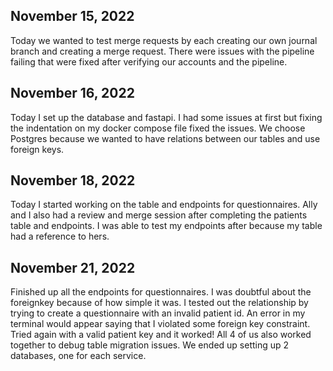 ## November 15, 2022
Today we wanted to test merge requests by each creating our own journal branch and creating a merge request. There were issues with the pipeline failing that were fixed after verifying our accounts and the pipeline.

## November 16, 2022
Today I set up the database and fastapi. I had some issues at first but fixing the indentation on my docker compose file fixed the issues.
We choose Postgres because we wanted to have relations between our tables and use foreign keys.

## November 18, 2022
Today I started working on the table and endpoints for questionnaires.
Ally and I also had a review and merge session after completing the patients table and endpoints. I was able to test my endpoints after because my table had a reference to hers.

## November 21, 2022
Finished up all the endpoints for questionnaires. I was doubtful about the foreignkey because of how simple it was. I tested out the relationship by trying to create a questionnaire with an invalid patient id. An error in my terminal would appear saying that I violated some foreign key constraint. Tried again with a valid patient key and it worked!
All 4 of us also worked together to debug table migration issues. We ended up setting up 2 databases, one for each service.
